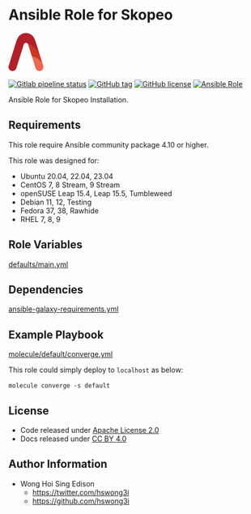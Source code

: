 # Ansible Role for Skopeo

<a href="https://alvistack.com" title="AlviStack" target="_blank"><img src="/alvistack.svg" height="75" alt="AlviStack"></a>

[![Gitlab pipeline status](https://img.shields.io/gitlab/pipeline/alvistack/ansible-role-skopeo/master)](https://gitlab.com/alvistack/ansible-role-skopeo/-/pipelines)
[![GitHub tag](https://img.shields.io/github/tag/alvistack/ansible-role-skopeo.svg)](https://github.com/alvistack/ansible-role-skopeo/tags)
[![GitHub license](https://img.shields.io/github/license/alvistack/ansible-role-skopeo.svg)](https://github.com/alvistack/ansible-role-skopeo/blob/master/LICENSE)
[![Ansible Role](https://img.shields.io/badge/galaxy-alvistack.skopeo-blue.svg)](https://galaxy.ansible.com/alvistack/skopeo)

Ansible Role for Skopeo Installation.

## Requirements

This role require Ansible community package 4.10 or higher.

This role was designed for:

-   Ubuntu 20.04, 22.04, 23.04
-   CentOS 7, 8 Stream, 9 Stream
-   openSUSE Leap 15.4, Leap 15.5, Tumbleweed
-   Debian 11, 12, Testing
-   Fedora 37, 38, Rawhide
-   RHEL 7, 8, 9

## Role Variables

[defaults/main.yml](defaults/main.yml)

## Dependencies

[ansible-galaxy-requirements.yml](ansible-galaxy-requirements.yml)

## Example Playbook

[molecule/default/converge.yml](molecule/default/converge.yml)

This role could simply deploy to `localhost` as below:

    molecule converge -s default

## License

-   Code released under [Apache License 2.0](LICENSE)
-   Docs released under [CC BY 4.0](http://creativecommons.org/licenses/by/4.0/)

## Author Information

-   Wong Hoi Sing Edison
    -   <https://twitter.com/hswong3i>
    -   <https://github.com/hswong3i>
